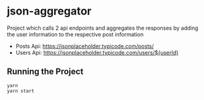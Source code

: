 # json-aggregator

Project which calls 2 api endpoints and aggregates the responses by adding the user information to the respective post information
- Posts Api: https://jsonplaceholder.typicode.com/posts/
- Users Api: https://jsonplaceholder.typicode.com/users/${userId}

## Running the Project
```
yarn
yarn start
```